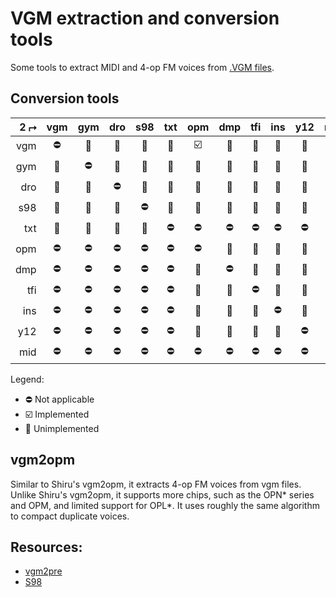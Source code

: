 VGM extraction and conversion tools
===================================

Some tools to extract MIDI and 4-op FM voices from [.VGM files](https://vgmrips.net/wiki/VGM_File_Format).

Conversion tools
----------------

| 2 ⮣| vgm | gym | dro | s98 | txt | opm | dmp | tfi | ins | y12 | mid |
| ---:|:---:|:---:|:---:|:---:|:---:|:---:|:---:|:---:|:---:|:---:|:---:|
| vgm | ⛔  | 🔲  | 🔲  | 🔲  | 🔲  | ☑️  | 🔲  | 🔲  | 🔲  | 🔲  | 🔲  |
| gym | 🔲  | ⛔  | 🔲  | 🔲  | 🔲  | 🔲  | 🔲  | 🔲  | 🔲  | 🔲  | 🔲  |
| dro | 🔲  | 🔲  | ⛔  | 🔲  | 🔲  | 🔲  | 🔲  | 🔲  | 🔲  | 🔲  | 🔲  |
| s98 | 🔲  | 🔲  | 🔲  | ⛔  | 🔲  | 🔲  | 🔲  | 🔲  | 🔲  | 🔲  | 🔲  |
| txt | 🔲  | 🔲  | 🔲  | 🔲  | ⛔  | ⛔  | ⛔  | ⛔  | ⛔  | ⛔  | ⛔  |
| opm | ⛔  | ⛔  | ⛔  | ⛔  | ⛔  | ⛔  | 🔲  | 🔲  | 🔲  | 🔲  | ⛔  |
| dmp | ⛔  | ⛔  | ⛔  | ⛔  | ⛔  | 🔲  | ⛔  | 🔲  | 🔲  | 🔲  | ⛔  |
| tfi | ⛔  | ⛔  | ⛔  | ⛔  | ⛔  | 🔲  | 🔲  | ⛔  | 🔲  | 🔲  | ⛔  |
| ins | ⛔  | ⛔  | ⛔  | ⛔  | ⛔  | 🔲  | 🔲  | 🔲  | ⛔  | 🔲  | ⛔  |
| y12 | ⛔  | ⛔  | ⛔  | ⛔  | ⛔  | 🔲  | 🔲  | 🔲  | 🔲  | ⛔  | ⛔  |
| mid | ⛔  | ⛔  | ⛔  | ⛔  | ⛔  | ⛔  | ⛔  | ⛔  | ⛔  | ⛔  | ⛔  |

Legend:
* ⛔ Not applicable
* ☑️ Implemented
* 🔲 Unimplemented

vgm2opm
-------
Similar to Shiru's vgm2opm, it extracts 4-op FM voices from vgm files. Unlike Shiru's vgm2opm, it supports more chips, such as the OPN\* series and OPM, and limited support for OPL\*. It uses roughly the same algorithm to compact duplicate voices.

Resources:
----------
* [vgm2pre](https://www.deflemask.com/forum/general/vgm2pre-vgm-preset-dumper-(open-beta!)/)
* [S98](https://vgmrips.net/wiki/S98_File_Format)
